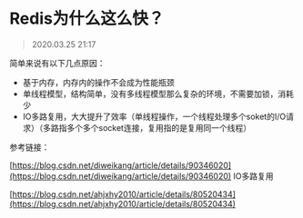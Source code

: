 # Redis为什么这么快？

> 2020.03.25 21:17

简单来说有以下几点原因：
- 基于内存，内存内的操作不会成为性能瓶颈
- 单线程模型，结构简单，没有多线程模型那么复杂的环境，不需要加锁，消耗少
- IO多路复用，大大提升了效率（单线程操作，一个线程处理多个soket的I/O请求）（多路指多个多个socket连接，复用指的是复用同一个线程）

参考链接：

[https://blog.csdn.net/diweikang/article/details/90346020](https://blog.csdn.net/diweikang/article/details/90346020) IO多路复用

[https://blog.csdn.net/ahjxhy2010/article/details/80520434](https://blog.csdn.net/ahjxhy2010/article/details/80520434)